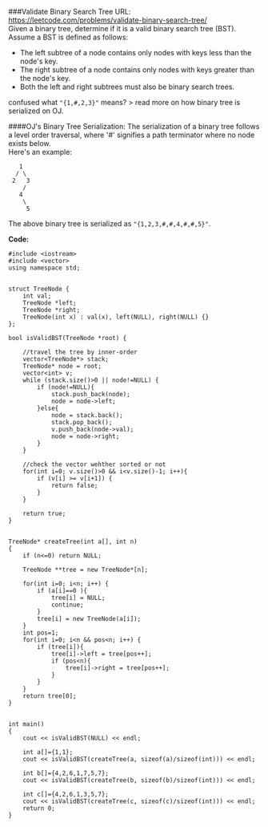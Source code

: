 ###Validate Binary Search Tree
URL: https://leetcode.com/problems/validate-binary-search-tree/</br>
Given a binary tree, determine if it is a valid binary search tree (BST).</br>
Assume a BST is defined as follows:

- The left subtree of a node contains only nodes with keys less than the node's key.
- The right subtree of a node contains only nodes with keys greater than the node's key.
- Both the left and right subtrees must also be binary search trees.

confused what `"{1,#,2,3}"` means? > read more on how binary tree is serialized on OJ.

####OJ's Binary Tree Serialization:
The serialization of a binary tree follows a level order traversal, where '#' signifies a path terminator where no node exists below.</br>
Here's an example:

	   1
	  / \
	 2   3
	    /
	   4
	    \
	     5

The above binary tree is serialized as `"{1,2,3,#,#,4,#,#,5}"`.

__Code:__

	#include <iostream>
	#include <vector>
	using namespace std;


	struct TreeNode {
	    int val;
	    TreeNode *left;
	    TreeNode *right;
	    TreeNode(int x) : val(x), left(NULL), right(NULL) {}
	};

	bool isValidBST(TreeNode *root) {

	    //travel the tree by inner-order
	    vector<TreeNode*> stack;
	    TreeNode* node = root;
	    vector<int> v;
	    while (stack.size()>0 || node!=NULL) {
	        if (node!=NULL){
	            stack.push_back(node);
	            node = node->left;
	        }else{
	            node = stack.back();
	            stack.pop_back();
	            v.push_back(node->val);
	            node = node->right;
	        }
	    }

	    //check the vector wehther sorted or not
	    for(int i=0; v.size()>0 && i<v.size()-1; i++){
	        if (v[i] >= v[i+1]) {
	            return false;
	        }
	    }

	    return true;
	}


	TreeNode* createTree(int a[], int n)
	{
	    if (n<=0) return NULL;

	    TreeNode **tree = new TreeNode*[n];

	    for(int i=0; i<n; i++) {
	        if (a[i]==0 ){
	            tree[i] = NULL;
	            continue;
	        }
	        tree[i] = new TreeNode(a[i]);
	    }
	    int pos=1;
	    for(int i=0; i<n && pos<n; i++) {
	        if (tree[i]){
	            tree[i]->left = tree[pos++];
	            if (pos<n){
	                tree[i]->right = tree[pos++];
	            }
	        }
	    }
	    return tree[0];
	}


	int main()
	{
	    cout << isValidBST(NULL) << endl;

	    int a[]={1,1};
	    cout << isValidBST(createTree(a, sizeof(a)/sizeof(int))) << endl;
	    
	    int b[]={4,2,6,1,7,5,7};
	    cout << isValidBST(createTree(b, sizeof(b)/sizeof(int))) << endl;

	    int c[]={4,2,6,1,3,5,7};
	    cout << isValidBST(createTree(c, sizeof(c)/sizeof(int))) << endl;
	    return 0;
	}